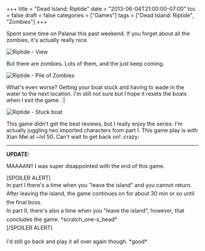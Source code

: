 +++
title = "Dead Island: Riptide"
date = "2013-06-04T21:00:00-07:00"
toc = false
draft = false
categories = ["Games"]
tags = ["Dead Island: Riptide", "Zombies"]
+++



<p>Spent some time on Palanai this past weekend. If you forget about all the zombies, it's actually really nice.</p>    
<p><img alt=" Riptide - View" src="https://cdn.smylee.com/images/2013/06/2013-06-01_00004.jpg" title="If it wasn&amp;#039;t for the infestation, I&amp;#039;d want to visit this place..." /></p>    
<p>But there are zombies. Lots of them, and the just keep coming.</p>    
<p><img alt=" Riptide - Pile of Zombies" src="https://cdn.smylee.com/images/2013/06/2013-06-01_00003.jpg" title="These &amp;quot;infected&amp;quot; zombies just kept coming. They had nothing on my machete." /></p>    
<p>What's even worse? Getting your boat stuck and having to wade in the water to the next location. I'm still not sure but I hope it resets the boats when I exit the game. :|</p>    
<p><img alt=" Riptide - Stuck boat" src="https://cdn.smylee.com/images/2013/06/2013-06-01_00006.jpg" title="I pressed boost to knock some zombies off, then the boat got stuck." /></p>    
<p>This game didn't get the best reviews, but I really enjoy the series. I'm actually juggling two imported characters from part I. This game play is with Xian Mei at ~lvl 50. Can't wait to get back on!&nbsp;:crazy:</p>    <hr />  
<p><strong>UPDATE:</strong></p>    
<p>MAAAAN!! I was super disappointed with the end of this game.</p>    
<p>[SPOILER ALERT]<br />  <span style="line-height: 1.6em;">In part I there's a time when you "leave the island" and you cannot return. After leaving the island, the game continues on for about 30 min or so until the final boss.<br />  In part II, there's also a time when you "leave the island", however, that concludes the game.&nbsp;*scratch_one-s_head*</span><br />  <span style="line-height: 1.6em;">[/SPOILER ALERT]</span></p>    
<p><span style="line-height: 1.6em;">I'd still go back and play it all over again though.&nbsp;*good*&nbsp;</span></p>  